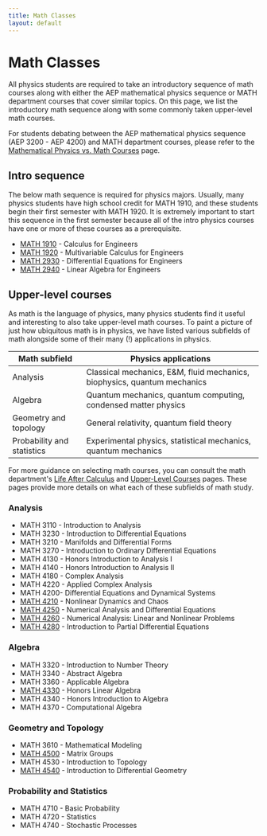 ```yaml
---
title: Math Classes
layout: default
---
```

<link rel="stylesheet" href="/main.css">

# Math Classes

All physics students are required to take an introductory sequence of math courses along with either the AEP mathematical physics sequence or MATH department courses that cover similar topics. On this page, we list the introductory math sequence along with some commonly taken upper-level math courses.

For students debating between the AEP mathematical physics sequence (AEP 3200 - AEP 4200) and MATH department courses, please refer to the [Mathematical Physics vs. Math Courses](/questions/FAQ/math_phys_vs_math.html) page.

## Intro sequence

The below math sequence is required for physics majors. Usually, many physics students have high school credit for MATH 1910, and these students begin their first semester with MATH 1920. It is extremely important to start this sequence in the first semester because all of the intro physics courses have one or more of these courses as a prerequisite. 

- [MATH 1910](/classes/math/MATH1910.html) - Calculus for Engineers
- [MATH 1920](/classes/math/MATH1920.html) - Multivariable Calculus for Engineers
- [MATH 2930](/classes/math/MATH2930.html) - Differential Equations for Engineers
- [MATH 2940](/classes/math/MATH2940.html) - Linear Algebra for Engineers

## Upper-level courses

As math is the language of physics, many physics students find it useful and interesting to also take upper-level math courses. To paint a picture of just how ubiquitous math is in physics, we have listed various subfields of math alongside some of their many (!) applications in physics.

| Math subfield                            | Physics applications                     |
| ------------------------------ | ----------------------------------------- |
| Analysis | Classical mechanics, E&M, fluid mechanics, biophysics, quantum mechanics |
| Algebra | Quantum mechanics, quantum computing, condensed matter physics |
| Geometry and topology | General relativity, quantum field theory |
| Probability and statistics | Experimental physics, statistical mechanics, quantum mechanics |

For more guidance on selecting math courses, you can consult the math department's [Life After Calculus](https://math.cornell.edu/life-after-calculus) and [Upper-Level Courses](https://math.cornell.edu/upper-level-courses) pages. These pages provide more details on what each of these subfields of math study.

### Analysis 

- MATH 3110 - Introduction to Analysis
- MATH 3230 - Introduction to Differential Equations
- MATH 3210 - Manifolds and Differential Forms
- MATH 3270 - Introduction to Ordinary Differential Equations
- MATH 4130 - Honors Introduction to Analysis I
- MATH 4140 - Honors Introduction to Analysis II
- MATH 4180 - Complex Analysis
- MATH 4220 - Applied Complex Analysis
- MATH 4200- Differential Equations and Dynamical Systems
- [MATH 4210](/classes/math/MATH4210.html) - Nonlinear Dynamics and Chaos
- [MATH 4250](/classes/math/MATH4250.html) - Numerical Analysis and Differential Equations
- [MATH 4260](/classes/math/MATH4260.html) - Numerical Analysis: Linear and Nonlinear Problems
- [MATH 4280](/classes/math/MATH4280.html) - Introduction to Partial Differential Equations

### Algebra

- MATH 3320 - Introduction to Number Theory
- MATH 3340 - Abstract Algebra
- MATH 3360 - Applicable Algebra
- [MATH 4330](/classes/math/MATH4330.html) - Honors Linear Algebra
- MATH 4340 - Honors Introduction to Algebra
- MATH 4370 - Computational Algebra

### Geometry and Topology

- MATH 3610 - Mathematical Modeling
- [MATH 4500](/classes/math/MATH4500.html) - Matrix Groups
- MATH 4530 - Introduction to Topology
- [MATH 4540](/classes/math/MATH4540.html) - Introduction to Differential Geometry

### Probability and Statistics

- MATH 4710 - Basic Probability
- MATH 4720 - Statistics
- MATH 4740 - Stochastic Processes
